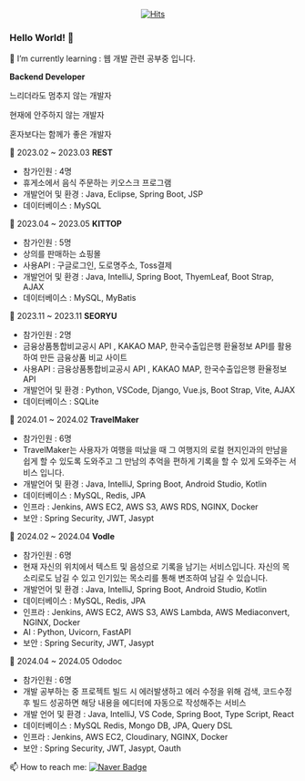   <div align=center>
	
  [![Hits](https://hits.seeyoufarm.com/api/count/incr/badge.svg?url=https://github.com/seonow&count_bg=%2379C83D&title_bg=%23555555&icon=github.svg&icon_color=%23FFFFFF&title=views&edge_flat=false)](https://hits.seeyoufarm.com)

	
  </div>
  
### Hello World! 👋

<!--
**seonow/seonow** is a ✨ _special_ ✨ repository because its `README.md` (this file) appears on your GitHub profile.

👯 I’m looking to collaborate on ...
🤔 I’m looking for help with ...
💬 Ask me about ...
😄 Pronouns: ...
⚡ Fun fact: ...
Here are some ideas to get you started:
-->

🌱 I’m currently learning : 웹 개발 관련 공부중 입니다.

**Backend Developer**

느리더라도 멈추지 않는 개발자

현재에 안주하지 않는 개발자

혼자보다는 함께가 좋은 개발자

💬 2023.02 ~ 2023.03    **REST**
- 참가인원 : 4명
- 휴게소에서 음식 주문하는 키오스크 프로그램
- 개발언어 및 환경 : Java, Eclipse, Spring Boot, JSP
- 데이터베이스 : MySQL
    
💬 2023.04 ~ 2023.05    **KITTOP**
- 참가인원 : 5명
- 상의를 판매하는 쇼핑몰
- 사용API : 구글로그인, 도로명주소, Toss결제
- 개발언어 및 환경 : Java, IntelliJ, Spring Boot, ThyemLeaf, Boot Strap, AJAX
- 데이터베이스 : MySQL, MyBatis

💬 2023.11 ~ 2023.11    **SEORYU**
- 참가인원 : 2명
- 금융상품통합비교공시 API , KAKAO MAP, 한국수출입은행 환율정보 API를 활용하여 만든 금융상품 비교 사이트
- 사용API : 금융상품통합비교공시 API , KAKAO MAP, 한국수출입은행 환율정보 API
- 개발언어 및 환경 : Python, VSCode, Django, Vue.js, Boot Strap, Vite, AJAX
- 데이터베이스 : SQLite

💬 2024.01 ~ 2024.02    **TravelMaker**
- 참가인원 : 6명
- TravelMaker는 사용자가 여행을 떠났을 때 그 여행지의 로컬 현지인과의 만남을 쉽게 할 수 있도록 도와주고 그 만남의 추억을 편하게 기록을 할 수 있게 도와주는 서비스 입니다.
- 개발언어 및 환경 : Java, IntelliJ, Spring Boot, Android Studio, Kotlin
- 데이터베이스 : MySQL, Redis, JPA
- 인프라 : Jenkins, AWS EC2, AWS S3, AWS RDS, NGINX, Docker
- 보안 : Spring Security, JWT, Jasypt

💬 2024.02 ~ 2024.04    **Vodle**
- 참가인원 : 6명
- 현재 자신의 위치에서 텍스트 및 음성으로 기록을 남기는 서비스입니다.  자신의 목소리로도 남길 수 있고 인기있는 목소리를 통해 변조하여 남길 수 있습니다.
- 개발언어 및 환경 : Java, IntelliJ, Spring Boot, Android Studio, Kotlin
- 데이터베이스 : MySQL, Redis, JPA
- 인프라 : Jenkins, AWS EC2, AWS S3, AWS Lambda, AWS Mediaconvert, NGINX, Docker
- AI : Python, Uvicorn, FastAPI
- 보안 : Spring Security, JWT, Jasypt

💬 2024.04 ~ 2024.05 Ododoc
- 참가인원 : 6명
- 개발 공부하는 중 프로젝트 빌드 시 에러발생하고 에러 수정을 위해 검색, 코드수정 후 빌드 성공하면 해당 내용을 에디터에 자동으로 작성해주는 서비스
- 개발 언어 및 환경 : Java, IntelliJ, VS Code, Spring Boot, Type Script, React
- 데이터베이스 : MySQL Redis, Mongo DB, JPA, Query DSL
- 인프라 : Jenkins, AWS EC2, Cloudinary, NGINX, Docker
- 보안 : Spring Security, JWT, Jasypt, Oauth

📫 How to reach me: [![Naver Badge](https://img.shields.io/badge/naver-03C75A?style=flat-square&logo=Naver&logoColor=white&link=mailto:howlarang12301@naver.com)](mailto:howlarang123@naver.com)
